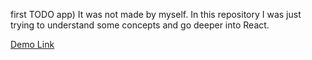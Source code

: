 first TODO app) It was not made by myself. In this repository I was just trying to understand some concepts and go deeper into React.

[Demo Link](https://ErnestMk1.github.io/ToDoApp_Tutorial)
